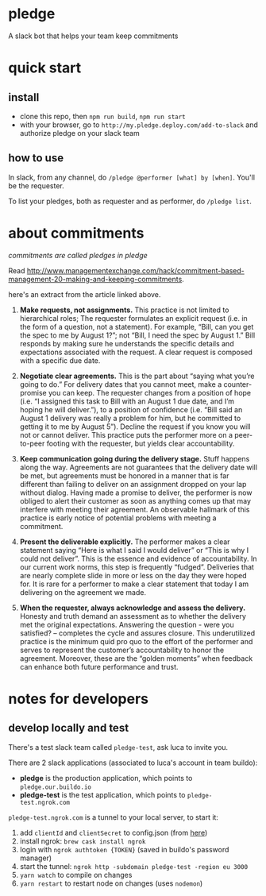 # pledge

A slack bot that helps your team keep commitments

# quick start

## install

- clone this repo, then `npm run build`, `npm run start`
- with your browser, go to `http://my.pledge.deploy.com/add-to-slack` and authorize pledge on your slack team

## how to use

In slack, from any channel, do `/pledge @performer [what] by [when]`. You'll be the requester.

To list your pledges, both as requester and as performer, do `/pledge list`.

# about commitments

*commitments are called pledges in pledge*

Read http://www.managementexchange.com/hack/commitment-based-management-20-making-and-keeping-commitments.

here's an extract from the article linked above.

1. **Make requests, not assignments.**  This practice is not limited to hierarchical roles; The requester formulates an explicit request (i.e. in the form of a question, not a statement).  For example, “Bill, can you get the spec to me by August 1?”; not “Bill, I need the spec by August 1.”  Bill responds by making sure he understands the specific details and expectations associated with the request.  A clear request is composed with a specific due date.

2. **Negotiate clear agreements.**  This is the part about “saying what you’re going to do.”  For delivery dates that you cannot meet, make a counter-promise you can keep.  The requester changes from a position of hope (i.e. “I assigned this task to Bill with an August 1 due date, and I’m hoping he will deliver.”), to a position of confidence (i.e. “Bill said an August 1 delivery was really a problem for him, but he committed to getting it to me by August 5”). Decline the request if you know you will not or cannot deliver. This practice puts the performer more on a peer-to-peer footing with the requester, but yields clear accountability.

3. **Keep communication going during the delivery stage.**  Stuff happens along the way.  Agreements are not guarantees that the delivery date will be met, but agreements must be honored in a manner that is far different than failing to deliver on an assignment dropped on your lap without dialog.  Having made a promise to deliver, the performer is now obliged to alert their customer as soon as anything comes up that may interfere with meeting their agreement.  An observable hallmark of this practice is early notice of potential problems with meeting a commitment. 

4. **Present the deliverable explicitly.**   The performer makes a clear statement saying “Here is what I said I would deliver” or “This is why I could not deliver”.  This is the essence and evidence of accountability.  In our current work norms, this step is frequently “fudged”.  Deliveries that are nearly complete slide in more or less on the day they were hoped for.  It is rare for a performer to make a clear statement that today I am delivering on the agreement we made.

5. **When the requester, always acknowledge and assess the delivery.**  Honesty and truth demand an assessment as to whether the delivery met the original expectations.  Answering the question - were you satisfied? – completes the cycle and assures closure.  This underutilized practice is the minimum quid pro quo to the effort of the performer and serves to represent the customer’s accountability to honor the agreement.  Moreover, these are the “golden moments” when feedback can enhance both future performance and trust.

# notes for developers

## develop locally and test

There's a test slack team called `pledge-test`, ask luca to invite you.

There are 2 slack applications (associated to luca's account in team buildo):
- **pledge** is the production application, which points to `pledge.our.buildo.io`
- **pledge-test** is the test application, which points to `pledge-test.ngrok.com`

`pledge-test.ngrok.com` is a tunnel to your local server, to start it:

1. add `clientId` and `clientSecret` to config.json (from [here](https://api.slack.com/apps/A41NPK9AB/general))
1. install ngrok: `brew cask install ngrok`
1. login with `ngrok authtoken {TOKEN}` (saved in buildo's password manager)
1. start the tunnel: `ngrok http -subdomain pledge-test -region eu 3000`
1. `yarn watch` to compile on changes
1. `yarn restart` to restart node on changes (uses `nodemon`)
